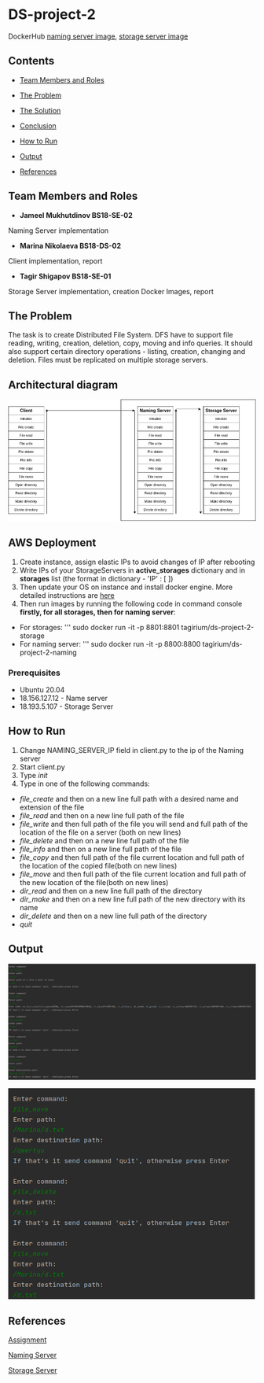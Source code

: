 # DS-project-2

DockerHub [naming server image](https://hub.docker.com/repository/docker/tagirium/ds-project-2-naming), [storage server image](https://hub.docker.com/repository/docker/tagirium/ds-project-2-storage)

## Contents

* [Team Members and Roles](#team-members-and-roles)

* [The Problem](#the-problem)

* [The Solution](#the-solution)

* [Conclusion](#conclusion)

* [How to Run](#how-to-run)

* [Output](#output)

* [References](#references)

## Team Members and Roles

* **Jameel Mukhutdinov BS18-SE-02**

Naming Server implementation

* **Marina Nikolaeva BS18-DS-02**

Client implementation, report

* **Tagir Shigapov BS18-SE-01**

Storage Server implementation, creation Docker Images, report


## The Problem

The task is to create Distributed File System. DFS have to support file reading, writing, creation, deletion, copy, moving and info queries. It should also support certain directory operations - listing, creation, changing and deletion. Files must be replicated on multiple storage servers.

## Architectural diagram

![diagram](https://github.com/tagirium/DS-project-2/blob/main/diagram.png)

## AWS Deployment
1. Create instance, assign elastic IPs to avoid changes of IP after rebooting
2. Write IPs of your StorageServers in **active_storages** dictionary and in **storages** list (the format in dictionary - 'IP' : [ ]) 
3. Then update your OS on instance and install docker engine. More detailed instructions are [here](https://docs.docker.com/engine/install/ubuntu/)
4. Then run images by running the following code in command console **firstly, for all storages, then for naming server**:
* For storages: ''' sudo docker run -it -p 8801:8801 tagirium/ds-project-2-storage
* For naming server: ''' sudo docker run -it -p 8800:8800 tagirium/ds-project-2-naming

### Prerequisites
* Ubuntu 20.04
* 18.156.127.12 - Name server
* 18.193.5.107 - Storage Server

## How to Run
1. Change NAMING_SERVER_IP field in client.py to the ip of the Naming server
2. Start client.py
3. Type _init_
3. Type in one of the following commands:
* _file_create_ and then on a new line full path with a desired name and extension of the file
* _file_read_ and then on a new line full path of the file
* _file_write_ and then full path of the file you will send and full path of the location of the file on a server (both on new lines)
* _file_delete_ and then on a new line full path of the file
* _file_info_ and then on a new line full path of the file
* _file_copy_ and then full path of the file current location and full path of the location of the copied file(both on new lines)
* _file_move_ and then full path of the file current location and full path of the new location of the file(both on new lines)
* _dir_read_ and then on a new line full path of the directory
* _dir_make_ and then on a new line full path of the new directory with its name
* _dir_delete_ and then on a new line full path of the directory
* _quit_


## Output

![output1](https://github.com/tagirium/DS-project-2/blob/main/output1.png)

![output2](https://github.com/tagirium/DS-project-2/blob/main/output2.png)




## References

[Assignment](https://docs.google.com/document/d/1Is2QFO20RjxVrZMSMCxsBa-FUgGgaIJ7e_o3CeQKN6w/edit#)

[Naming Server](https://hub.docker.com/repository/docker/tagirium/ds-project-2-naming)

[Storage Server](https://hub.docker.com/repository/docker/tagirium/ds-project-2-storage)

